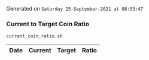 Generated on `Saturday 25-September-2021 at 08:53:47`

### Current to Target Coin Ratio
`current_coin_ratio.sh`

Date|Current|Target|Ratio
---|---|---|---
